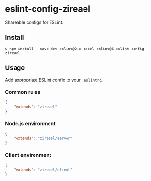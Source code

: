# eslint-config-zireael

Shareable configs for ESLint.

## Install

```
$ npm install --save-dev eslint@2.x babel-eslint@6 eslint-config-zireael
```

## Usage

Add appropriate ESLint config to your `.eslintrc`.

### Common rules

```json
{
	"extends": "zireael"
}
```

### Node.js environment

```json
{
	"extends": "zireael/server"
}
```

### Client environment

```json
{
	"extends": "zireael/client"
}
```
